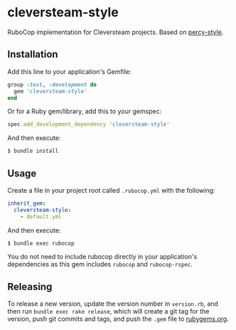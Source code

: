 # cleversteam-style

RuboCop implementation for Cleversteam projects. Based on [percy-style](https://github.com/percy/percy-style).

## Installation

Add this line to your application's Gemfile:

```ruby
group :test, :development do
  gem 'cleversteam-style'
end
```

Or for a Ruby gem/library, add this to your gemspec:

```ruby
spec.add_development_dependency 'cleversteam-style'
```

And then execute:

```bash
$ bundle install
```

## Usage

Create a file in your project root called `.rubocop.yml` with the following:

```yaml
inherit_gem:
  cleversteam-style:
    - default.yml
```

And then execute:

```bash
$ bundle exec rubocop
```

You do not need to include rubocop directly in your application's dependencies as this gem includes `rubocop` and `rubocop-rspec`.

## Releasing

To release a new version, update the version number in `version.rb`, and then run `bundle exec rake release`, which will create a git tag for the version, push git commits and tags, and push the `.gem` file to [rubygems.org](https://rubygems.org).
